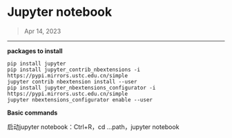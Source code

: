 # Jupyter notebook

> Apr 14, 2023

---

**packages to install**

```
pip install jupyter
pip install jupyter_contrib_nbextensions -i https://pypi.mirrors.ustc.edu.cn/simple
jupyter contrib nbextension install --user
pip install jupyter_nbextensions_configurator -i https://pypi.mirrors.ustc.edu.cn/simple
jupyter nbextensions_configurator enable --user
```

**Basic commands**

启动jupyter notebook：Ctrl+R，cd ...path，jupyter notebook

